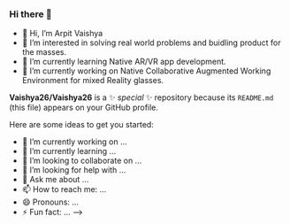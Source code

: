 ### Hi there 👋
- 👋 Hi, I’m Arpit Vaishya
- 👀 I’m interested in solving real world problems and buidling product for the masses.
- 🌱 I’m currently learning Native AR/VR app development.
- 🔭 I’m currently working on Native Collaborative Augmented Working Environment for mixed Reality glasses.

  
**Vaishya26/Vaishya26** is a ✨ _special_ ✨ repository because its `README.md` (this file) appears on your GitHub profile.

Here are some ideas to get you started:

- 🔭 I’m currently working on ...
- 🌱 I’m currently learning ...
- 👯 I’m looking to collaborate on ...
- 🤔 I’m looking for help with ...
- 💬 Ask me about ...
- 📫 How to reach me: ...
- 😄 Pronouns: ...
- ⚡ Fun fact: ...
-->
